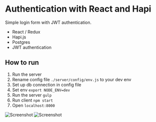 # Authentication with React and Hapi

Simple login form with JWT authentication.

- React / Redux
- Hapi.js
- Postgres
- JWT authentication

## How to run
1. Run the server 
  1. Rename config file `./server/config/env.js` to your dev env
  1. Set up db connection in config file
  1. Set env `export NODE_ENV=dev`
  1. Run the server `gulp`
1. Run client `npm start`
1. Open `localhost:8000`

![Screenshot](https://dl.dropboxusercontent.com/u/52699014/git/react-auth.PNG)
![Screenshot](https://dl.dropboxusercontent.com/u/52699014/git/react-auth2.PNG)
